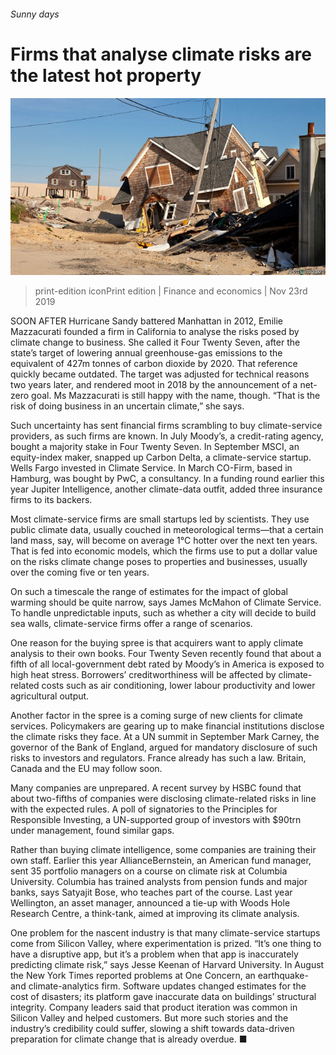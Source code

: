 ###### Sunny days

# Firms that analyse climate risks are the latest hot property 

![image](images/20191123_fnp501.jpg) 

> print-edition iconPrint edition | Finance and economics | Nov 23rd 2019 

SOON AFTER Hurricane Sandy battered Manhattan in 2012, Emilie Mazzacurati founded a firm in California to analyse the risks posed by climate change to business. She called it Four Twenty Seven, after the state’s target of lowering annual greenhouse-gas emissions to the equivalent of 427m tonnes of carbon dioxide by 2020. That reference quickly became outdated. The target was adjusted for technical reasons two years later, and rendered moot in 2018 by the announcement of a net-zero goal. Ms Mazzacurati is still happy with the name, though. “That is the risk of doing business in an uncertain climate,” she says. 

Such uncertainty has sent financial firms scrambling to buy climate-service providers, as such firms are known. In July Moody’s, a credit-rating agency, bought a majority stake in Four Twenty Seven. In September MSCI, an equity-index maker, snapped up Carbon Delta, a climate-service startup. Wells Fargo invested in Climate Service. In March CO-Firm, based in Hamburg, was bought by PwC, a consultancy. In a funding round earlier this year Jupiter Intelligence, another climate-data outfit, added three insurance firms to its backers. 

Most climate-service firms are small startups led by scientists. They use public climate data, usually couched in meteorological terms—that a certain land mass, say, will become on average 1°C hotter over the next ten years. That is fed into economic models, which the firms use to put a dollar value on the risks climate change poses to properties and businesses, usually over the coming five or ten years. 

On such a timescale the range of estimates for the impact of global warming should be quite narrow, says James McMahon of Climate Service. To handle unpredictable inputs, such as whether a city will decide to build sea walls, climate-service firms offer a range of scenarios. 

One reason for the buying spree is that acquirers want to apply climate analysis to their own books. Four Twenty Seven recently found that about a fifth of all local-government debt rated by Moody’s in America is exposed to high heat stress. Borrowers’ creditworthiness will be affected by climate-related costs such as air conditioning, lower labour productivity and lower agricultural output. 

Another factor in the spree is a coming surge of new clients for climate services. Policymakers are gearing up to make financial institutions disclose the climate risks they face. At a UN summit in September Mark Carney, the governor of the Bank of England, argued for mandatory disclosure of such risks to investors and regulators. France already has such a law. Britain, Canada and the EU may follow soon. 

Many companies are unprepared. A recent survey by HSBC found that about two-fifths of companies were disclosing climate-related risks in line with the expected rules. A poll of signatories to the Principles for Responsible Investing, a UN-supported group of investors with $90trn under management, found similar gaps. 

Rather than buying climate intelligence, some companies are training their own staff. Earlier this year AllianceBernstein, an American fund manager, sent 35 portfolio managers on a course on climate risk at Columbia University. Columbia has trained analysts from pension funds and major banks, says Satyajit Bose, who teaches part of the course. Last year Wellington, an asset manager, announced a tie-up with Woods Hole Research Centre, a think-tank, aimed at improving its climate analysis. 

One problem for the nascent industry is that many climate-service startups come from Silicon Valley, where experimentation is prized. “It’s one thing to have a disruptive app, but it’s a problem when that app is inaccurately predicting climate risk,” says Jesse Keenan of Harvard University. In August the New York Times reported problems at One Concern, an earthquake- and climate-analytics firm. Software updates changed estimates for the cost of disasters; its platform gave inaccurate data on buildings’ structural integrity. Company leaders said that product iteration was common in Silicon Valley and helped customers. But more such stories and the industry’s credibility could suffer, slowing a shift towards data-driven preparation for climate change that is already overdue. ■ 

